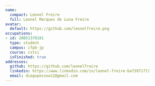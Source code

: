 ```yaml
---
name:
  compact: Leonel Freire
  full: Leonel Marques de Luna Freire
avatar:
  default: https://github.com/leonelfreire.png
occupations:
- id: 20051370101
  type: student
  campus: ifpb-jp
  course: cstsi
  isFinished: true
addresses:
  github: https://github.com/leonelfreire
  linkedin: https://www.linkedin.com/in/leonel-freire-ba7397177/
  email: diegopessoa12@gmail.com
---
```

